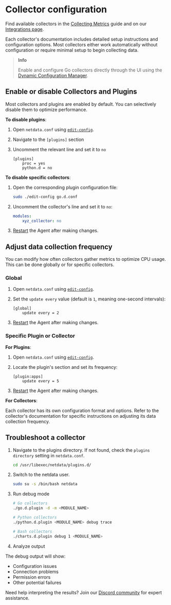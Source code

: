 # Collector configuration

Find available collectors in the [Collecting Metrics](/src/collectors/README.md) guide and on our [Integrations page](https://www.netdata.cloud/integrations).

Each collector's documentation includes detailed setup instructions and configuration options. Most collectors either work automatically without configuration or require minimal setup to begin collecting data.

> **Info**
>
> Enable and configure Go collectors directly through the UI using the [Dynamic Configuration Manager](/docs/netdata-agent/configuration/dynamic-configuration.md).

## Enable or disable Collectors and Plugins

Most collectors and plugins are enabled by default. You can selectively disable them to optimize performance.

**To disable plugins**:

1. Open `netdata.conf` using [`edit-config`](/docs/netdata-agent/configuration/README.md#edit-a-configuration-file-using-edit-config).
2. Navigate to the `[plugins]` section
3. Uncomment the relevant line and set it to `no`

   ```text
   [plugins]
       proc = yes
       python.d = no
   ```

**To disable specific collectors**:

1. Open the corresponding plugin configuration file:
   ```bash
   sudo ./edit-config go.d.conf
   ```
2. Uncomment the collector's line and set it to `no`:
   ```yaml
   modules:
       xyz_collector: no
   ```
3. [Restart](/docs/netdata-agent/start-stop-restart.md) the Agent after making changes.

## Adjust data collection frequency

You can modify how often collectors gather metrics to optimize CPU usage. This can be done globally or for specific collectors.

### Global

1. Open `netdata.conf` using [`edit-config`](/docs/netdata-agent/configuration/README.md#edit-a-configuration-file-using-edit-config).
2. Set the `update every` value (default is `1`, meaning one-second intervals):
    ```text
    [global]
        update every = 2
    ```

3. [Restart](/docs/netdata-agent/start-stop-restart.md) the Agent after making changes.

### Specific Plugin or Collector

**For Plugins**:

1. Open `netdata.conf` using [`edit-config`](/docs/netdata-agent/configuration/README.md#edit-a-configuration-file-using-edit-config).
2. Locate the plugin's section and set its frequency:

    ```text
    [plugin:apps]
        update every = 5
    ```
3. [Restart](/docs/netdata-agent/start-stop-restart.md) the Agent after making changes.

**For Collectors**:

Each collector has its own configuration format and options. Refer to the collector's documentation for specific instructions on adjusting its data collection frequency.

## Troubleshoot a collector

1. Navigate to the plugins directory. If not found, check the `plugins directory` setting in `netdata.conf`.
   ```bash
   cd /usr/libexec/netdata/plugins.d/
   ```
2. Switch to the netdata user.
   ```bash
   sudo su -s /bin/bash netdata
   ```
3. Run debug mode

   ```bash
   # Go collectors
   ./go.d.plugin -d -m <MODULE_NAME>

   # Python collectors
   ./python.d.plugin <MODULE_NAME> debug trace
   
   # Bash collectors
   ./charts.d.plugin debug 1 <MODULE_NAME>
   ```
4. Analyze output

The debug output will show:

- Configuration issues
- Connection problems
- Permission errors
- Other potential failures

Need help interpreting the results? Join our [Discord community](https://discord.com/invite/2mEmfW735j) for expert assistance.
